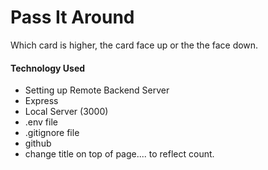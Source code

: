 # Pass It Around

Which card is higher, the card face up or the the face down.

#### Technology Used

- Setting up Remote Backend Server
- Express
- Local Server (3000)
- .env file
- .gitignore file
-  github
-  change title on top of page.... to reflect count. 